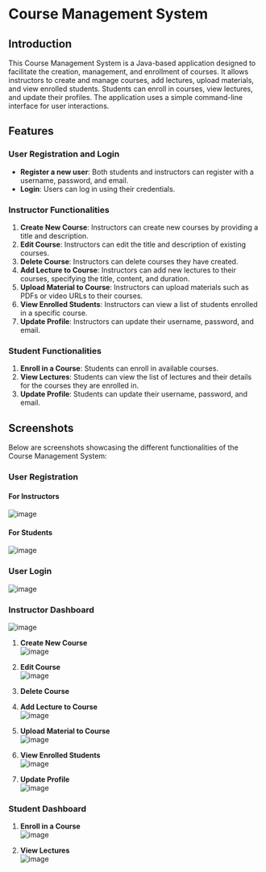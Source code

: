 # Course Management System

## Introduction

This Course Management System is a Java-based application designed to facilitate the creation, management, and enrollment of courses. It allows instructors to create and manage courses, add lectures, upload materials, and view enrolled students. Students can enroll in courses, view lectures, and update their profiles. The application uses a simple command-line interface for user interactions.

## Features

### User Registration and Login

- **Register a new user**: Both students and instructors can register with a username, password, and email.
- **Login**: Users can log in using their credentials.

### Instructor Functionalities

1. **Create New Course**: Instructors can create new courses by providing a title and description.
2. **Edit Course**: Instructors can edit the title and description of existing courses.
3. **Delete Course**: Instructors can delete courses they have created.
4. **Add Lecture to Course**: Instructors can add new lectures to their courses, specifying the title, content, and duration.
5. **Upload Material to Course**: Instructors can upload materials such as PDFs or video URLs to their courses.
6. **View Enrolled Students**: Instructors can view a list of students enrolled in a specific course.
7. **Update Profile**: Instructors can update their username, password, and email.

### Student Functionalities

1. **Enroll in a Course**: Students can enroll in available courses.
2. **View Lectures**: Students can view the list of lectures and their details for the courses they are enrolled in.
3. **Update Profile**: Students can update their username, password, and email.

## Screenshots

Below are screenshots showcasing the different functionalities of the Course Management System:

### User Registration

#### For Instructors
![image](https://github.com/user-attachments/assets/be303f8f-b1b8-4967-a7fd-a38c776f14b7)

#### For Students
![image](https://github.com/user-attachments/assets/82734522-782f-48aa-883f-795822cadd0e)


### User Login

![image](https://github.com/user-attachments/assets/a13d7690-ae77-4bf2-8493-a04c980e551c)


### Instructor Dashboard
![image](https://github.com/user-attachments/assets/7367821b-178c-418f-99eb-03e31922dc51)


1. **Create New Course**  
   ![image](https://github.com/user-attachments/assets/5be22fc8-1392-4087-aafa-fa3f9a25fbbb)


2. **Edit Course**  
   ![image](https://github.com/user-attachments/assets/f7e6c730-f07f-4ebe-a149-a16e4dd0fda7)
   

4. **Delete Course**  


5. **Add Lecture to Course**  
   ![image](https://github.com/user-attachments/assets/aee20065-80a3-4205-a708-4b46b83d741c)

6. **Upload Material to Course**  
   ![image](https://github.com/user-attachments/assets/931bae94-fd3f-4353-bcda-d7ceadae90cc)


7. **View Enrolled Students**  
   ![image](https://github.com/user-attachments/assets/5a2a1075-b3b1-47a8-8cee-5916ee460e4c)


8. **Update Profile**  
   ![image](https://github.com/user-attachments/assets/5e84df94-ab0c-42e3-b9c9-046ed026ab16)


### Student Dashboard

1. **Enroll in a Course**  
   ![image](https://github.com/user-attachments/assets/abf47e73-f654-4135-8a1d-9ba2a4741326)


2. **View Lectures**  
   ![image](https://github.com/user-attachments/assets/bb98f801-5ebd-4701-a752-6b0b2c908b09)

